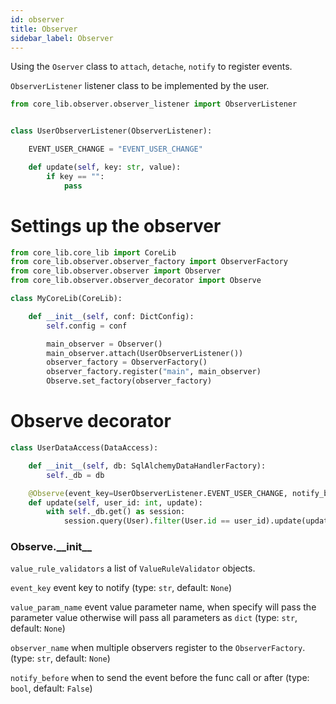 ```yaml
---
id: observer
title: Observer
sidebar_label: Observer
---
```


Using the `Oserver` class to `attach`, `detache`, `notify` to register events. 

`ObserverListener` listener class to be implemented by the user. 
```python
from core_lib.observer.observer_listener import ObserverListener


class UserObserverListener(ObserverListener):

    EVENT_USER_CHANGE = "EVENT_USER_CHANGE"

    def update(self, key: str, value):
        if key == "":
            pass
```


# Settings up the observer

```python
from core_lib.core_lib import CoreLib
from core_lib.observer.observer_factory import ObserverFactory
from core_lib.observer.observer import Observer
from core_lib.observer.observer_decorator import Observe

class MyCoreLib(CoreLib):

    def __init__(self, conf: DictConfig):
        self.config = conf

        main_observer = Observer()
        main_observer.attach(UserObserverListener())
        observer_factory = ObserverFactory()
        observer_factory.register("main", main_observer)
        Observe.set_factory(observer_factory)
```


# Observe decorator

```python
class UserDataAccess(DataAccess):

    def __init__(self, db: SqlAlchemyDataHandlerFactory):
        self._db = db

    @Observe(event_key=UserObserverListener.EVENT_USER_CHANGE, notify_before=False)
    def update(self, user_id: int, update):
        with self._db.get() as session:
            session.query(User).filter(User.id == user_id).update(update)

```


### Observe.\_\_init\_\_
`value_rule_validators` a list of `ValueRuleValidator` objects. 

`event_key` event key to notify  (type: `str`, default: `None`)

`value_param_name` event value parameter name, when specify will pass the parameter value otherwise will pass all parameters as `dict` (type: `str`, default: `None`)
  
`observer_name` when multiple observers register to the `ObserverFactory`. (type: `str`, default: `None`)
 
`notify_before` when to send the event before the func call or after (type: `bool`, default: `False`)

